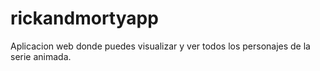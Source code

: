 # rickandmortyapp
Aplicacion web donde puedes visualizar y ver todos los personajes de la serie animada.
